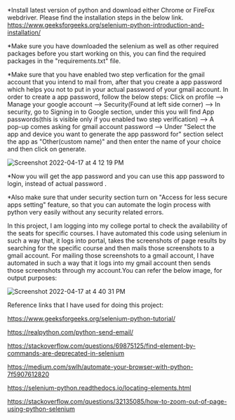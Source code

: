 *Install latest version of python and download either Chrome or FireFox webdriver. Please find the installation steps in the below link.
https://www.geeksforgeeks.org/selenium-python-introduction-and-installation/


*Make sure you have downloaded the selenium as well as other required packages before you start working on this, you can find the required packages in the "requirements.txt" file.


*Make sure that you have enabled two step verfication for the gmail account that you intend to mail from, after that you create a app password which helps you not to put in your actual password of your gmail account. In order to create a app password, follow the below steps:
Click on profile --> Manage your google account --> Security(Found at left side corner) --> In security, go to Signing in to Google section, under this you will find App passwords(this is visible only if you enabled two step verification) --> A pop-up comes asking for gmail account password --> Under "Select the app and device you want to generate the app password for" section select the app as "Other(custom name)" and then enter the name of your choice and then click on generate.



![Screenshot 2022-04-17 at 4 12 19 PM](https://user-images.githubusercontent.com/60035403/163711019-eee5867a-8f41-4762-9629-cb1345ca724e.png)



*Now you will get the app password and you can use this app password to login, instead of actual password .


*Also make sure that under security section turn on "Access for less secure apps setting" feature, so that you can automate the login process with python very easily without any security related errors.




In this project, I am logging into my college portal to check the availability of the seats for specific courses. I have automated this code using selenium in such a way that, it logs into portal, takes the screenshots of page results by searching for the specific course and then mails those screenshots to a gmail account. For mailing those screenshots to a gmail account, I have automated in such a way that it logs into my gmail account then sends those screenshots through my account.You can refer the below image, for output purposes:


![Screenshot 2022-04-17 at 4 40 31 PM](https://user-images.githubusercontent.com/60035403/163711948-843c53d1-c7df-459d-951c-dd164c129417.png)




























Reference links that I have used for doing this project:

https://www.geeksforgeeks.org/selenium-python-tutorial/

https://realpython.com/python-send-email/

https://stackoverflow.com/questions/69875125/find-element-by-commands-are-deprecated-in-selenium

https://medium.com/swlh/automate-your-browser-with-python-7f5907612820

https://selenium-python.readthedocs.io/locating-elements.html

https://stackoverflow.com/questions/32135085/how-to-zoom-out-of-page-using-python-selenium

